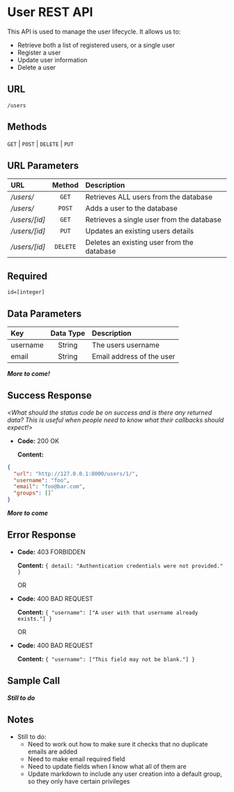 # User REST API

This API is used to manage the user lifecycle. It allows us to:

* Retrieve both a list of registered users, or a single user
* Register a user
* Update user information
* Delete a user  

## URL

`/users`

## Methods
  
`GET` | `POST` | `DELETE` | `PUT`

## URL Parameters

| URL           |     Method    | Description                                |
| :---          |     :----:    | :---                                       |
| _/users/_     |     `GET`     | Retrieves ALL users from the database      |
| _/users/_     |     `POST`    | Adds a user to the database                |
| _/users/[id]_ |     `GET`     | Retrieves a single user from the database  |
| _/users/[id]_ |     `PUT`     | Updates an existing users details          |
| _/users/[id]_ |     `DELETE`  | Deletes an existing user from the database |

## Required

   `id=[integer]`

## Data Parameters

  |         Key          |     Data Type    |        Description          |
  | :----                 |     :----:       | :---                        |
  |     username         |      String      |  The users username         |
  |     email            |      String      |  Email address of the user  |

  **_More to come!_**

## Success Response
  
  <_What should the status code be on success and is there any returned data? This is useful when people need to know what their callbacks should expect!_>

* **Code:** 200 OK

    **Content:**

```json
{
  "url": "http://127.0.0.1:8000/users/1/",
  "username": "foo",
  "email": "foo@bar.com",
  "groups": []`
}
```

**_More to come_**

## Error Response

* **Code:** 403 FORBIDDEN

    **Content:** `{ detail: "Authentication credentials were not provided." }`

  OR

* **Code:** 400 BAD REQUEST

    **Content:** `{ "username": ["A user with that username already exists."] }`

  OR

* **Code:** 400 BAD REQUEST

    **Content:** `{ "username": ["This field may not be blank."] }`

## Sample Call

**_Still to do_**

## Notes

* Still to do:
    * Need to work out how to make sure it checks that no duplicate emails are added
    * Need to make email required field
    * Need to update fields when I know what all of them are
    * Update markdown to include any user creation into a default group, so they only have certain privileges
